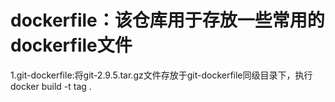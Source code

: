 # dockerfile：该仓库用于存放一些常用的dockerfile文件
1.git-dockerfile:将git-2.9.5.tar.gz文件存放于git-dockerfile同级目录下，执行docker build -t tag .

